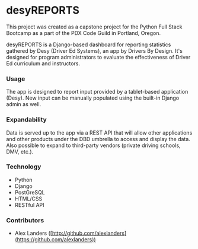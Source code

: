 # desyREPORTS
This project was created as a capstone project for the Python Full Stack Bootcamp as a part of the PDX Code Guild in Portland, Oregon.

desyREPORTS is a Django-based dashboard for reporting statistics gathered by Desy (Driver Ed Systems), an app by Drivers By Design. It's designed for program administrators to evaluate the effectiveness of Driver Ed curriculum and instructors.

### Usage

The app is designed to report input provided by a tablet-based application (Desy). New input can be manually populated using the built-in Django admin as well.

### Expandability
Data is served up to the app via a REST API that will allow other applications and other products under the DBD umbrella to access and display the data. Also possible to expand to third-party vendors (private driving schools, DMV, etc.).

### Technology

- Python
- Django
- PostGreSQL
- HTML/CSS
- RESTful API

### Contributors
- Alex Landers ([http://github.com/alexlanders](https://github.com/alexlanders))